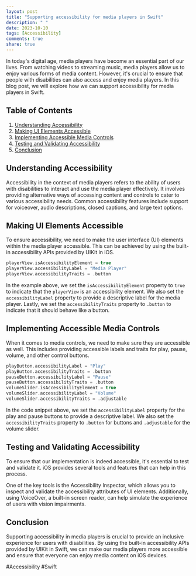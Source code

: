 ```yaml
---
layout: post
title: "Supporting accessibility for media players in Swift"
description: " "
date: 2023-10-10
tags: [Accessibility]
comments: true
share: true
---
```


In today's digital age, media players have become an essential part of our lives. From watching videos to streaming music, media players allow us to enjoy various forms of media content. However, it's crucial to ensure that people with disabilities can also access and enjoy media players. In this blog post, we will explore how we can support accessibility for media players in Swift.

## Table of Contents
1. [Understanding Accessibility](#understanding-accessibility)
2. [Making UI Elements Accessible](#making-ui-elements-accessible)
3. [Implementing Accessible Media Controls](#implementing-accessible-media-controls)
4. [Testing and Validating Accessibility](#testing-and-validating-accessibility)
5. [Conclusion](#conclusion)

## Understanding Accessibility

Accessibility in the context of media players refers to the ability of users with disabilities to interact and use the media player effectively. It involves providing alternative ways of accessing content and controls to cater to various accessibility needs. Common accessibility features include support for voiceover, audio descriptions, closed captions, and large text options.

## Making UI Elements Accessible

To ensure accessibility, we need to make the user interface (UI) elements within the media player accessible. This can be achieved by using the built-in accessibility APIs provided by UIKit in iOS.

```swift
playerView.isAccessibilityElement = true
playerView.accessibilityLabel = "Media Player"
playerView.accessibilityTraits = .button
```

In the example above, we set the `isAccessibilityElement` property to `true` to indicate that the `playerView` is an accessibility element. We also set the `accessibilityLabel` property to provide a descriptive label for the media player. Lastly, we set the `accessibilityTraits` property to `.button` to indicate that it should behave like a button.

## Implementing Accessible Media Controls

When it comes to media controls, we need to make sure they are accessible as well. This includes providing accessible labels and traits for play, pause, volume, and other control buttons.

```swift
playButton.accessibilityLabel = "Play"
playButton.accessibilityTraits = .button
pauseButton.accessibilityLabel = "Pause"
pauseButton.accessibilityTraits = .button
volumeSlider.isAccessibilityElement = true
volumeSlider.accessibilityLabel = "Volume"
volumeSlider.accessibilityTraits = .adjustable
```

In the code snippet above, we set the `accessibilityLabel` property for the play and pause buttons to provide a descriptive label. We also set the `accessibilityTraits` property to `.button` for buttons and `.adjustable` for the volume slider.

## Testing and Validating Accessibility

To ensure that our implementation is indeed accessible, it's essential to test and validate it. iOS provides several tools and features that can help in this process.

One of the key tools is the Accessibility Inspector, which allows you to inspect and validate the accessibility attributes of UI elements. Additionally, using VoiceOver, a built-in screen reader, can help simulate the experience of users with vision impairments.

## Conclusion

Supporting accessibility in media players is crucial to provide an inclusive experience for users with disabilities. By using the built-in accessibility APIs provided by UIKit in Swift, we can make our media players more accessible and ensure that everyone can enjoy media content on iOS devices.

#Accessibility #Swift